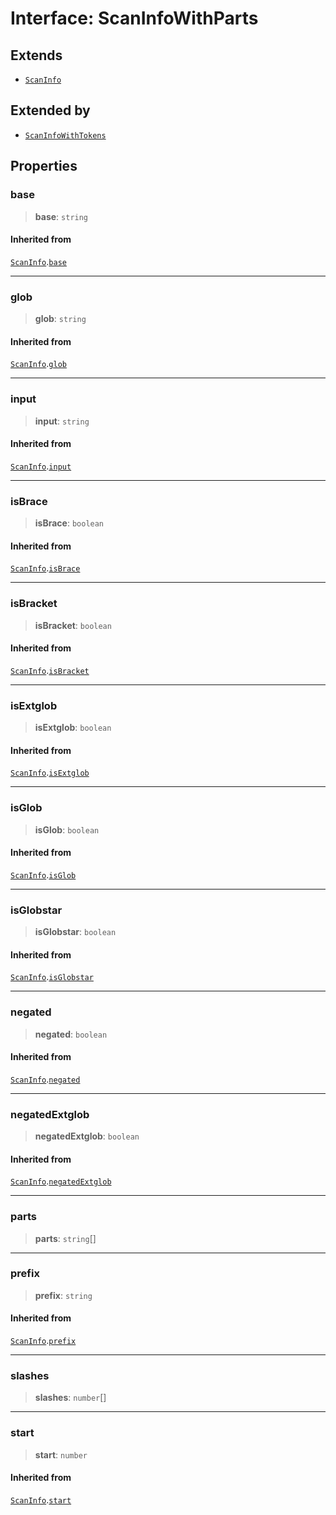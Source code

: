 # Interface: ScanInfoWithParts

## Extends

- [`ScanInfo`](ScanInfo.md)

## Extended by

- [`ScanInfoWithTokens`](ScanInfoWithTokens.md)

## Properties

### base

> **base**: `string`

#### Inherited from

[`ScanInfo`](ScanInfo.md).[`base`](ScanInfo.md#base)

***

### glob

> **glob**: `string`

#### Inherited from

[`ScanInfo`](ScanInfo.md).[`glob`](ScanInfo.md#glob)

***

### input

> **input**: `string`

#### Inherited from

[`ScanInfo`](ScanInfo.md).[`input`](ScanInfo.md#input)

***

### isBrace

> **isBrace**: `boolean`

#### Inherited from

[`ScanInfo`](ScanInfo.md).[`isBrace`](ScanInfo.md#isbrace)

***

### isBracket

> **isBracket**: `boolean`

#### Inherited from

[`ScanInfo`](ScanInfo.md).[`isBracket`](ScanInfo.md#isbracket)

***

### isExtglob

> **isExtglob**: `boolean`

#### Inherited from

[`ScanInfo`](ScanInfo.md).[`isExtglob`](ScanInfo.md#isextglob)

***

### isGlob

> **isGlob**: `boolean`

#### Inherited from

[`ScanInfo`](ScanInfo.md).[`isGlob`](ScanInfo.md#isglob)

***

### isGlobstar

> **isGlobstar**: `boolean`

#### Inherited from

[`ScanInfo`](ScanInfo.md).[`isGlobstar`](ScanInfo.md#isglobstar)

***

### negated

> **negated**: `boolean`

#### Inherited from

[`ScanInfo`](ScanInfo.md).[`negated`](ScanInfo.md#negated)

***

### negatedExtglob

> **negatedExtglob**: `boolean`

#### Inherited from

[`ScanInfo`](ScanInfo.md).[`negatedExtglob`](ScanInfo.md#negatedextglob)

***

### parts

> **parts**: `string`[]

***

### prefix

> **prefix**: `string`

#### Inherited from

[`ScanInfo`](ScanInfo.md).[`prefix`](ScanInfo.md#prefix)

***

### slashes

> **slashes**: `number`[]

***

### start

> **start**: `number`

#### Inherited from

[`ScanInfo`](ScanInfo.md).[`start`](ScanInfo.md#start)
